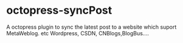 octopress-syncPost
==================

A octopress plugin to sync the latest post to a website which suport MetaWeblog. etc Wordpress, CSDN, CNBlogs,BlogBus....